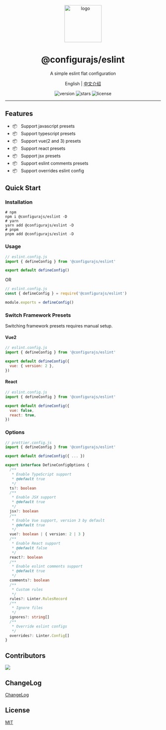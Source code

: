 <div align="center">
  <img src="https://github.com/user-attachments/assets/4e0a0b81-7814-48b1-ae3d-9ce0511e0e9c" width="120" height="120" alt="logo" />
  <h1>@configurajs/eslint</h1>
  <p>A simple eslint flat configuration</p>
  <p>
    <span>English</span> | 
    <a href="https://github.com/configurajs/eslint/blob/main/README.zh-CN.md">中文介绍</a>
  </p>
  <p>
    <img src="https://img.shields.io/github/package-json/v/configurajs/eslint" alt="version">
    <img src="https://img.shields.io/github/stars/configurajs/eslint" alt="stars">
    <img src="https://img.shields.io/github/license/configurajs/eslint" alt="license">
  </p>
</div>

---

## Features

- 📦 &nbsp; Support javascript presets
- 📦 &nbsp; Support typescript presets
- 📦 &nbsp; Support vue(2 and 3) presets
- 📦 &nbsp; Support react presets
- 📦 &nbsp; Support jsx presets
- 📦 &nbsp; Support eslint comments presets
- 📦 &nbsp; Support overrides eslint config

## Quick Start

### Installation

```shell
# npm
npm i @configurajs/eslint -D
# yarn
yarn add @configurajs/eslint -D
# pnpm
pnpm add @configurajs/eslint -D
```

### Usage

```js
// eslint.config.js
import { defineConfig } from '@configurajs/eslint'

export default defineConfig()
```

OR

```js
// eslint.config.js
const { defineConfig } = require('@configurajs/eslint')

module.exports = defineConfig()
```

### Switch Framework Presets

Switching framework presets requires manual setup.

#### Vue2

```js
// eslint.config.js
import { defineConfig } from '@configurajs/eslint'

export default defineConfig({
  vue: { version: 2 },
})
```

#### React

```js
// eslint.config.js
import { defineConfig } from '@configurajs/eslint'

export default defineConfig({
  vue: false,
  react: true,
})
```

### Options

```js
// prettier.config.js
import { defineConfig } from '@configurajs/eslint'

export default defineConfig({ ... })
```

```ts
export interface DefineConfigOptions {
  /**
   * Enable TypeScript support
   * @default true
   */
  ts?: boolean
  /**
   * Enable JSX support
   * @default true
   */
  jsx?: boolean
  /**
   * Enable Vue support, version 3 by default
   * @default true
   */
  vue?: boolean | { version: 2 | 3 }
  /**
   * Enable React support
   * @default false
   */
  react?: boolean
  /**
   * Enable eslint comments support
   * @default true
   */
  comments?: boolean
  /**
   * Custom rules
   */
  rules?: Linter.RulesRecord
  /**
   * Ignore files
   */
  ignores?: string[]
  /**
   * Override eslint configs
   */
  overrides?: Linter.Config[]
}
```

## Contributors

<a href="https://github.com/configurajs/eslint/graphs/contributors">
  <img src="https://contrib.rocks/image?repo=configurajs/eslint" />
</a>

## ChangeLog

[ChangeLog](CHANGELOG.md)

## License

[MIT](LICENSE)
